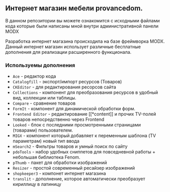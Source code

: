 ## Интернет магазин мебели provancedom.

В данном репозитории вы можете ознакомится с исходными файлами кода которые были написаны мной внутри административной
панели MODX

Разработка интернет магазина происходила на базе фреймворка MODX.
Данный интернет магазин использует различные бесплатные дополнения для реализации расширенного функционала.  




### Используемы дополнения 

* `Ace` - редактор кода
* `Сatalogfill` - экспорт/импорт ресурсов (Товаров)
* `CKEditor` - для редактирования ресорсов сайта
* `Collections` - компонент для преобразования ресурсов в удобный вид, коллекции или таблицы.
* `Сompare` - сравнение товаров 
* `FormIt` -  компонент для динамической обработки форм.
* `Frontend Editor` - редактирование [[*content]] и прочих TV-полей товаров непосредственно через Frontend
* `Looked` - блок с последними просмотренными страницами (товарами) пользователем.
* `MIGX` - компонент который добавляет к переменным шаблона (TV параметрам) новый тип ввода
* `mSearch2` - Фильтры товаров и умный поиск по сайту
* `pdoTools` - набор удобных сниппетов для повседневной работы + небольшая библиотека Fenom.
* `pThumb` - пакет для обработки изображений
* `Resizer` - простой современный ресайзер изображений
* `shopkeeper3` - компонет интернет магазина 
* `translit` - дополнение, которое автоматически преобразует кириллицу в латиницу
